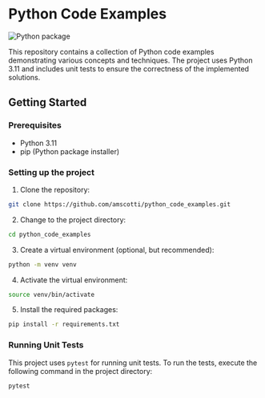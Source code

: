 # Python Code Examples

![Python package](https://github.com/amscotti/python_code_examples/workflows/Python%20package/badge.svg?branch=master)

This repository contains a collection of Python code examples demonstrating various concepts and techniques. The project uses Python 3.11 and includes unit tests to ensure the correctness of the implemented solutions.

## Getting Started

### Prerequisites

- Python 3.11
- pip (Python package installer)

### Setting up the project

1. Clone the repository:
```bash
git clone https://github.com/amscotti/python_code_examples.git
```

2. Change to the project directory:
```bash
cd python_code_examples
```

3. Create a virtual environment (optional, but recommended):
```bash
python -m venv venv
```

4. Activate the virtual environment:
```bash
source venv/bin/activate
```

5. Install the required packages:
```bash
pip install -r requirements.txt
```

### Running Unit Tests
This project uses `pytest` for running unit tests. To run the tests, execute the following command in the project directory:

```bash
pytest
```